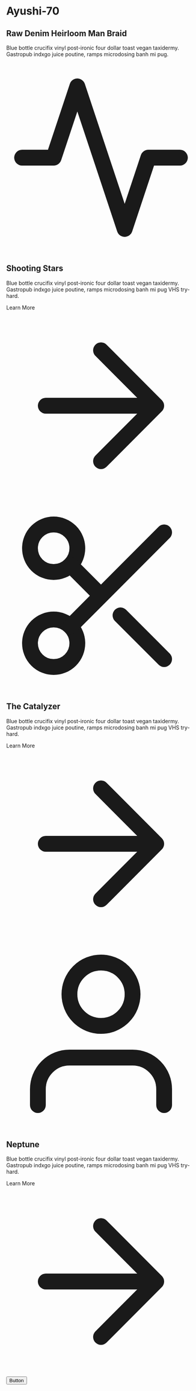 # Ayushi-70
<section class="text-gray-600 body-font">
  <div class="container px-5 py-24 mx-auto">
    <div class="text-center mb-20">
      <h1 class="sm:text-3xl text-2xl font-medium title-font text-gray-900 mb-4">Raw Denim Heirloom Man Braid</h1>
      <p class="text-base leading-relaxed xl:w-2/4 lg:w-3/4 mx-auto text-gray-500s">Blue bottle crucifix vinyl post-ironic four dollar toast vegan taxidermy. Gastropub indxgo juice poutine, ramps microdosing banh mi pug.</p>
      <div class="flex mt-6 justify-center">
        <div class="w-16 h-1 rounded-full bg-indigo-500 inline-flex"></div>
      </div>
    </div>
    <div class="flex flex-wrap sm:-m-4 -mx-4 -mb-10 -mt-4 md:space-y-0 space-y-6">
      <div class="p-4 md:w-1/3 flex flex-col text-center items-center">
        <div class="w-20 h-20 inline-flex items-center justify-center rounded-full bg-indigo-100 text-indigo-500 mb-5 flex-shrink-0">
          <svg fill="none" stroke="currentColor" stroke-linecap="round" stroke-linejoin="round" stroke-width="2" class="w-10 h-10" viewBox="0 0 24 24">
            <path d="M22 12h-4l-3 9L9 3l-3 9H2"></path>
          </svg>
        </div>
        <div class="flex-grow">
          <h2 class="text-gray-900 text-lg title-font font-medium mb-3">Shooting Stars</h2>
          <p class="leading-relaxed text-base">Blue bottle crucifix vinyl post-ironic four dollar toast vegan taxidermy. Gastropub indxgo juice poutine, ramps microdosing banh mi pug VHS try-hard.</p>
          <a class="mt-3 text-indigo-500 inline-flex items-center">Learn More
            <svg fill="none" stroke="currentColor" stroke-linecap="round" stroke-linejoin="round" stroke-width="2" class="w-4 h-4 ml-2" viewBox="0 0 24 24">
              <path d="M5 12h14M12 5l7 7-7 7"></path>
            </svg>
          </a>
        </div>
      </div>
      <div class="p-4 md:w-1/3 flex flex-col text-center items-center">
        <div class="w-20 h-20 inline-flex items-center justify-center rounded-full bg-indigo-100 text-indigo-500 mb-5 flex-shrink-0">
          <svg fill="none" stroke="currentColor" stroke-linecap="round" stroke-linejoin="round" stroke-width="2" class="w-10 h-10" viewBox="0 0 24 24">
            <circle cx="6" cy="6" r="3"></circle>
            <circle cx="6" cy="18" r="3"></circle>
            <path d="M20 4L8.12 15.88M14.47 14.48L20 20M8.12 8.12L12 12"></path>
          </svg>
        </div>
        <div class="flex-grow">
          <h2 class="text-gray-900 text-lg title-font font-medium mb-3">The Catalyzer</h2>
          <p class="leading-relaxed text-base">Blue bottle crucifix vinyl post-ironic four dollar toast vegan taxidermy. Gastropub indxgo juice poutine, ramps microdosing banh mi pug VHS try-hard.</p>
          <a class="mt-3 text-indigo-500 inline-flex items-center">Learn More
            <svg fill="none" stroke="currentColor" stroke-linecap="round" stroke-linejoin="round" stroke-width="2" class="w-4 h-4 ml-2" viewBox="0 0 24 24">
              <path d="M5 12h14M12 5l7 7-7 7"></path>
            </svg>
          </a>
        </div>
      </div>
      <div class="p-4 md:w-1/3 flex flex-col text-center items-center">
        <div class="w-20 h-20 inline-flex items-center justify-center rounded-full bg-indigo-100 text-indigo-500 mb-5 flex-shrink-0">
          <svg fill="none" stroke="currentColor" stroke-linecap="round" stroke-linejoin="round" stroke-width="2" class="w-10 h-10" viewBox="0 0 24 24">
            <path d="M20 21v-2a4 4 0 00-4-4H8a4 4 0 00-4 4v2"></path>
            <circle cx="12" cy="7" r="4"></circle>
          </svg>
        </div>
        <div class="flex-grow">
          <h2 class="text-gray-900 text-lg title-font font-medium mb-3">Neptune</h2>
          <p class="leading-relaxed text-base">Blue bottle crucifix vinyl post-ironic four dollar toast vegan taxidermy. Gastropub indxgo juice poutine, ramps microdosing banh mi pug VHS try-hard.</p>
          <a class="mt-3 text-indigo-500 inline-flex items-center">Learn More
            <svg fill="none" stroke="currentColor" stroke-linecap="round" stroke-linejoin="round" stroke-width="2" class="w-4 h-4 ml-2" viewBox="0 0 24 24">
              <path d="M5 12h14M12 5l7 7-7 7"></path>
            </svg>
          </a>
        </div>
      </div>
    </div>
    <button class="flex mx-auto mt-16 text-white bg-indigo-500 border-0 py-2 px-8 focus:outline-none hover:bg-indigo-600 rounded text-lg">Button</button>
  </div>
</section>
